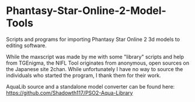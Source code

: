 # Phantasy-Star-Online-2-Model-Tools
Scripts and programs for importing Phantasy Star Online 2 3d models to editing software.

While the maxscript was made by me with some "library" scripts and help from TGEnigma, the NIFL Tool originates from anonymous, open sources on the Japanese site 2chan. While unfortunately I have no way to source the individuals who started the program, I thank them for their work.

AquaLib source and a standalone model converter can be found here: https://github.com/Shadowth117/PSO2-Aqua-Library
